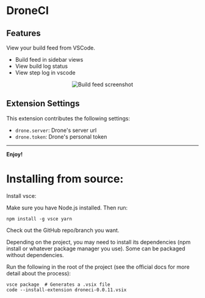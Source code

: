 # DroneCI

## Features

View your build feed from VSCode.

 - Build feed in sidebar views
 - View build log status
 - View step log in vscode

<p align="center">
  <img src="https://raw.githubusercontent.com/jigkoxsee/vscode-droneci/master/images/buildfeed.png" alt="Build feed screenshot" />
</p>

## Extension Settings

This extension contributes the following settings:

* `drone.server`: Drone's server url
* `drone.token`: Drone's personal token


-----------------------------------------------------------------------------------------------------------

**Enjoy!**

# Installing from source:

Install vsce:

Make sure you have Node.js installed. Then run:

```
npm install -g vsce yarn
```

Check out the GitHub repo/branch you want.

Depending on the project, you may need to install its dependencies (npm install or whatever package manager you use). Some can be packaged without dependencies.

Run the following in the root of the project (see the official docs for more detail about the process):

```
vsce package  # Generates a .vsix file
code --install-extension droneci-0.0.11.vsix
```